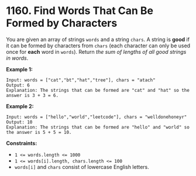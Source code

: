 # 1160. Find Words That Can Be Formed by Characters
You are given an array of strings `words` and a string `chars`. A string is **good** if it can be formed by characters from `chars` (each character can only be used once for **each** word in `words`). Return *the sum of lengths of all good strings in words*.

**Example 1:**
```
Input: words = ["cat","bt","hat","tree"], chars = "atach"
Output: 6
Explanation: The strings that can be formed are "cat" and "hat" so the answer is 3 + 3 = 6.
```

**Example 2:**
```
Input: words = ["hello","world","leetcode"], chars = "welldonehoneyr"
Output: 10
Explanation: The strings that can be formed are "hello" and "world" so the answer is 5 + 5 = 10.
```

**Constraints:**
- `1 <= words.length <= 1000`
- `1 <= words[i].length, chars.length <= 100`
- `words[i]` and `chars` consist of lowercase English letters.
